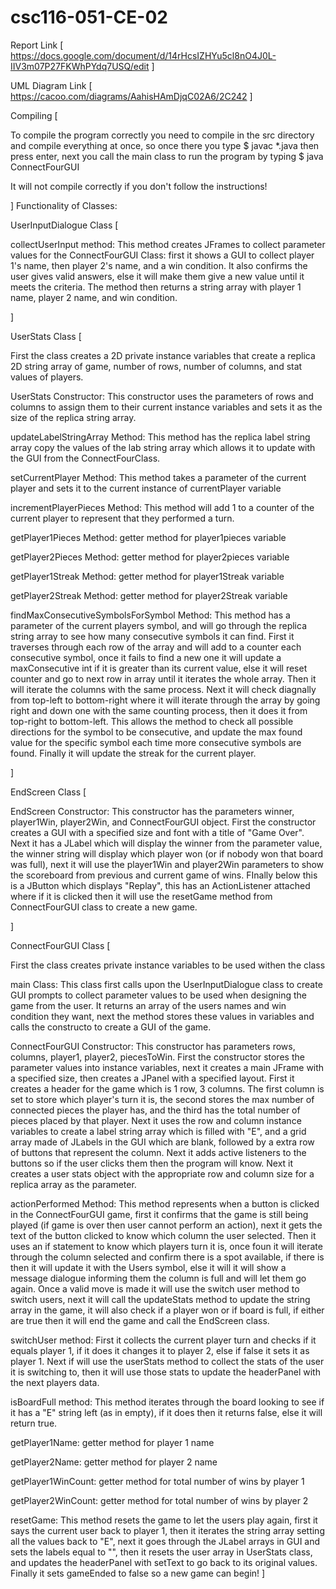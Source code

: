 # csc116-051-CE-02

Report Link [
    https://docs.google.com/document/d/14rHcsIZHYu5cl8nO4J0L-IIV3m07P27FKWhPYdq7USQ/edit
]

UML Diagram Link [
    https://cacoo.com/diagrams/AahisHAmDjqC02A6/2C242
]

Compiling [

To compile the program correctly you need to compile in the src directory and compile everything at once, so once there you type $ javac *.java then press enter, next you call the main class to run the program by typing $ java ConnectFourGUI   

It will not compile correctly if you don't follow the instructions!



]
Functionality of Classes:

UserInputDialogue Class [

collectUserInput method: This method creates JFrames to collect parameter values for the ConnectFourGUI Class:  first it shows a GUI to collect player 1's name, then player 2's name, and a win condition. It also confirms the user gives valid answers, else it will make them give a new value until it meets the criteria. The method then returns a string array with player 1 name, player 2 name, and win condition.

]

UserStats Class [

First the class creates a 2D private instance variables that create a replica 2D string array of game, number of rows, number of columns, and stat values of players.

UserStats Constructor: This constructor uses the parameters of rows and columns to assign them to their current instance variables and sets it as the size of the replica string array.

updateLabelStringArray Method: This method has the replica label string array copy the values of the lab string array which allows it to update with the GUI from the ConnectFourClass. 

setCurrentPlayer Method: This method takes a parameter of the current player and sets it to the current instance of currentPlayer variable

incrementPlayerPieces Method: This method will add 1 to a counter of the current player to represent that they performed a turn.

getPlayer1Pieces Method: getter method for player1pieces variable

getPlayer2Pieces Method: getter method for player2pieces variable

getPlayer1Streak Method: getter method for player1Streak variable

getPlayer2Streak Method: getter method for player2Streak variable

findMaxConsecutiveSymbolsForSymbol Method: This method has a parameter of the current players symbol, and will go through the replica string array to see how many consecutive symbols it can find. First it traverses through each row of the array and will add to a counter each consecutive symbol, once it fails to find a new one it will update a maxConsecutive int if it is greater than its current value, else it will reset counter and go to next row in array until it iterates the whole array. Then it will iterate the columns with the same process. Next it will check diagnally from top-left to bottom-right where it will iterate through the array by going right and down one with the same counting process, then it does it from top-right to bottom-left. This allows the method to check all possible directions for the symbol to be consecutive, and update the max found value for the specific symbol each time more consecutive symbols are found. Finally it will update the streak for the current player. 

]

EndScreen Class [

EndScreen Constructor: This constructor has the parameters winner, player1Win, player2Win, and ConnectFourGUI object. First the constructor creates a GUI with a specified size and font with a title of "Game Over". Next it has a JLabel which will display the winner from the parameter value, the winner string will display which player won (or if nobody won that board was full), next it will use the player1Win and player2Win parameters to show the scoreboard from previous and current game of wins. FInally below this is a JButton which displays "Replay", this has an ActionListener attached where if it is clicked then it will use the resetGame method from ConnectFourGUI class to create a new game. 

]

ConnectFourGUI Class [

First the class creates private instance variables to be used withen the class

main Class: This class first calls upon the UserInputDialogue class to create GUI prompts to collect parameter values to be used when designing the game from the user. It returns an array of the users names and win condition they want, next the method stores these values in variables and calls the constructo to create a GUI of the game.

ConnectFourGUI Constructor: This constructor has parameters rows, columns, player1, player2, piecesToWin. First the constructor stores the parameter values into instance variables, next it creates a main JFrame with a specified size, then creates a JPanel with a specified layout. First it creates a header for the game which is 1 row, 3 columns. The first column is set to store which player's turn it is, the second stores the max number of connected pieces the player has, and the third has the total number of pieces placed by that player. Next it uses the row and column instance variables to create a label string array which is filled with "E", and a grid array made of JLabels in the GUI which are blank, followed by a extra row of buttons that represent the column. Next it adds active listeners to the buttons so if the user clicks them then the program will know. Next it creates a user stats object with the appropriate row and column size for a replica array as the parameter. 

actionPerformed Method: This method represents when a button is clicked in the ConnectFourGUI game, first it confirms that the game is still being played (if game is over then user cannot perform an action), next it gets the text of the button clicked to know which column the user selected. Then it uses an if statement to know which players turn it is, once foun it will iterate through the column selected and confirm there is a spot available, if there is then it will update it with the Users symbol, else it will it will show a message dialogue informing them the column is full and will let them go again. Once a valid move is made it will use the switch user method to switch users, next it will call the updateStats method to update the string array in the game, it will also check if a player won or if board is full, if either are true then it will end the game and call the EndScreen class. 

switchUser method: First it collects the current player turn and checks if it equals player 1, if it does it changes it to player 2, else if false it sets it as player 1. Next if will use the userStats method to collect the stats of the user it is switching to, then it will use those stats to update the headerPanel with the next players data. 

isBoardFull method: This method iterates through the board looking to see if it has a "E" string left (as in empty), if it does then it returns false, else it will return true.

getPlayer1Name: getter method for player 1 name

getPlayer2Name: getter method for player 2 name

getPlayer1WinCount: getter method for total number of wins by player 1

getPlayer2WinCount: getter method for total number of wins by player 2

resetGame: This method resets the game to let the users play again, first it says the current user back to player 1, then it iterates the string array setting all the values back to "E", next it goes through the JLabel arrays in GUI and sets the labels equal to "", then it resets the user array in UserStats class, and updates the headerPanel with setText to go back to its original values. Finally it sets gameEnded to false so a new game can begin!
]
